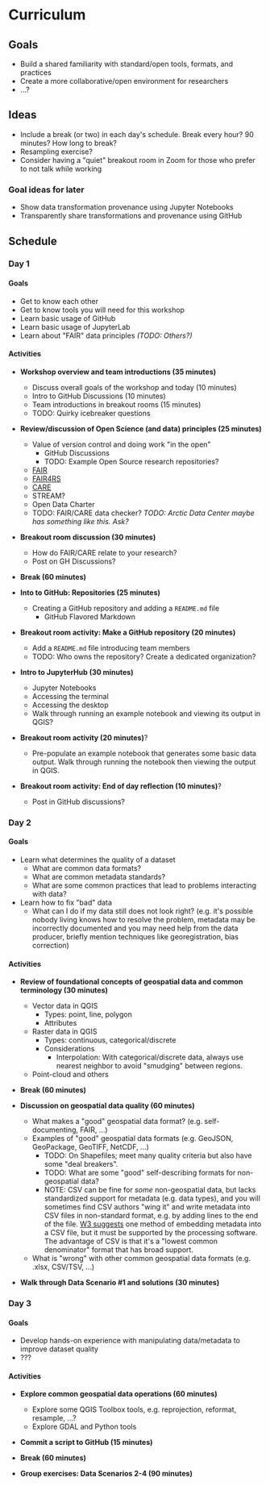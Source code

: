 # Curriculum

## Goals

* Build a shared familiarity with standard/open tools, formats, and practices
* Create a more collaborative/open environment for researchers
* ...?


## Ideas

* Include a break (or two) in each day's schedule. Break every hour? 90 minutes? How
  long to break?
* Resampling exercise?
* Consider having a "quiet" breakout room in Zoom for those who prefer to not talk while
  working


### Goal ideas for later

* Show data transformation provenance using Jupyter Notebooks
* Transparently share transformations and provenance using GitHub


## Schedule

### Day 1

#### Goals

* Get to know each other
* Get to know tools you will need for this workshop
* Learn basic usage of GitHub
* Learn basic usage of JupyterLab
* Learn about "FAIR" data principles _(TODO: Others?)_


#### Activities

* **Workshop overview and team introductions (35 minutes)**
    * Discuss overall goals of the workshop and today (10 minutes)
    * Intro to GitHub Discussions (10 minutes)
    * Team introductions in breakout rooms (15 minutes)
    * TODO: Quirky icebreaker questions

* **Review/discussion of Open Science (and data) principles (25 minutes)**
    * Value of version control and doing work "in the open"
        * GitHub Discussions
        * TODO: Example Open Source research repositories?
    * [FAIR](https://www.go-fair.org/fair-principles/)
    * [FAIR4RS](https://www.rd-alliance.org/groups/fair-research-software-fair4rs-wg)
    * [CARE](https://www.gida-global.org/care)
    * STREAM?
    * Open Data Charter
    * TODO: FAIR/CARE data checker? _TODO: Arctic Data Center maybe has something like this. Ask?_

* **Breakout room discussion (30 minutes)**
    * How do FAIR/CARE relate to your research?
    * Post on GH Discussions?

* **Break (60 minutes)**

* **Into to GitHub: Repositories (25 minutes)**
    * Creating a GitHub repository and adding a `README.md` file
        * GitHub Flavored Markdown

* **Breakout room activity: Make a GitHub repository (20 minutes)**
    * Add a `README.md` file introducing team members
    * TODO: Who owns the repository? Create a dedicated organization?

* **Intro to JupyterHub (30 minutes)**
    * Jupyter Notebooks
    * Accessing the terminal
    * Accessing the desktop
    * Walk through running an example notebook and viewing its output in QGIS?

<!-- TODO: Pick a breakout room activity -->
* **Breakout room activity (20 minutes)**?
    * Pre-populate an example notebook that generates some basic data output.
      Walk through running the notebook then viewing the output in QGIS.

* **Breakout room activity: End of day reflection (10 minutes)**?
    * Post in GitHub discussions?


### Day 2

#### Goals

* Learn what determines the quality of a dataset
    * What are common data formats?
    * What are common metadata standards?
    * What are some common practices that lead to problems interacting with data?
* Learn how to fix "bad" data
    * What can I do if my data still does not look right? (e.g. it's possible nobody
      living knows how to resolve the problem, metadata may be incorrectly documented
      and you may need help from the data producer, briefly mention techniques like
      georegistration, bias correction)


#### Activities

* **Review of foundational concepts of geospatial data and common terminology (30
  minutes)**
    * Vector data in QGIS
        * Types: point, line, polygon
        * Attributes
    * Raster data in QGIS
        * Types: continuous, categorical/discrete
        * Considerations
            * Interpolation: With categorical/discrete data, always use nearest
              neighbor to avoid "smudging" between regions.
    * Point-cloud and others

* **Break (60 minutes)**

* **Discussion on geospatial data quality (60 minutes)**
    * What makes a "good" geospatial data format? (e.g. self-documenting, FAIR, ...)
    * Examples of "good" geospatial data formats (e.g. GeoJSON, GeoPackage, GeoTIFF,
    NetCDF, ...)
        * TODO: On Shapefiles; meet many quality criteria but also have some "deal
          breakers".
        * TODO: What are some "good" self-describing formats for non-geospatial data?
        * NOTE: CSV can be fine for _some_ non-geospatial data, but lacks standardized
          support for metadata (e.g. data types), and you will sometimes find CSV
          authors "wing it" and write metadata into CSV files in non-standard format,
          e.g. by adding lines to the end of the file. [W3
          suggests](https://www.w3.org/TR/tabular-data-model/#embedded-metadata) one
          method of embedding metadata into a CSV file, but it must be supported by the
          processing software. The advantage of CSV is that it's a "lowest common
          denominator" format that has broad support.
    * What is "wrong" with other common geospatial data formats (e.g. .xlsx, CSV/TSV, ...)

* **Walk through Data Scenario #1 and solutions (30 minutes)**


### Day 3

#### Goals

* Develop hands-on experience with manipulating data/metadata to improve dataset quality
* ???


#### Activities

* **Explore common geospatial data operations (60 minutes)**
    * Explore some QGIS Toolbox tools, e.g. reprojection, reformat, resample, ...?
    * Explore GDAL and Python tools

* **Commit a script to GitHub (15 minutes)**

* **Break (60 minutes)**

* **Group exercises: Data Scenarios 2-4 (90 minutes)**
